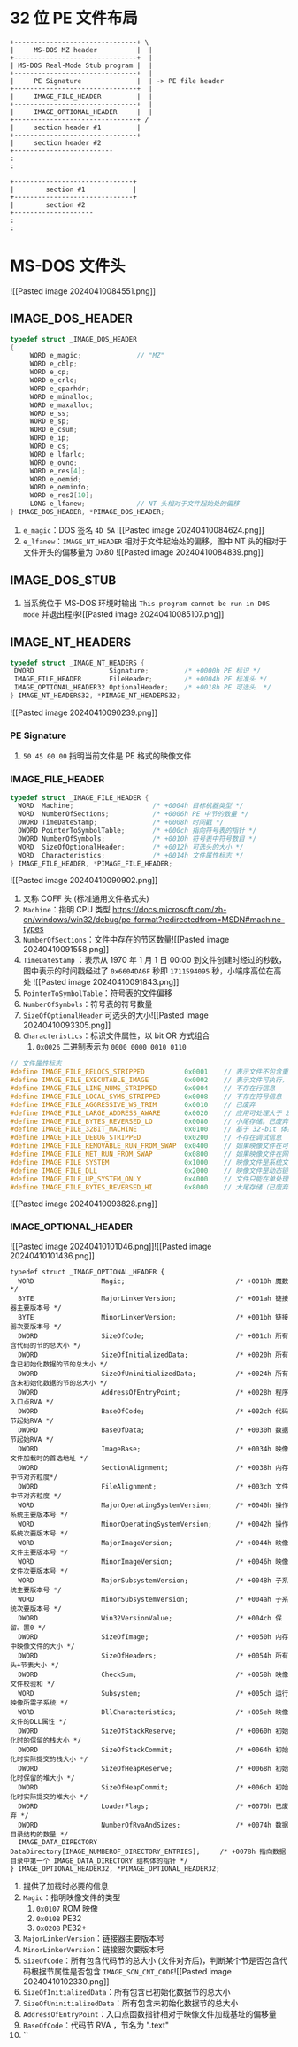 # 32 位 PE 文件布局
```
+-------------------------------+ \
|     MS-DOS MZ header          |  |
+-------------------------------+  |
| MS-DOS Real-Mode Stub program |  |
+-------------------------------+  |
|     PE Signature              |  | -> PE file header
+-------------------------------+  |
|     IMAGE_FILE_HEADER         |  |
+-------------------------------+  |
|     IMAGE_OPTIONAL_HEADER     |  |
+-------------------------------+ /
|     section header #1         | 
+-------------------------------+ 
|     section header #2 
+------------------------- 
: 
: 
 
+------------------------------+ 
|        section #1            | 
+------------------------------+ 
|        section #2 
+-------------------- 
: 
: 
```
# MS-DOS 文件头
![[Pasted image 20240410084551.png]]
## IMAGE_DOS_HEADER
```c
typedef struct _IMAGE_DOS_HEADER
{
     WORD e_magic;              // "MZ"
     WORD e_cblp;
     WORD e_cp;
     WORD e_crlc;
     WORD e_cparhdr;
     WORD e_minalloc;
     WORD e_maxalloc;
     WORD e_ss;
     WORD e_sp;
     WORD e_csum;
     WORD e_ip;
     WORD e_cs;
     WORD e_lfarlc;
     WORD e_ovno;
     WORD e_res[4];
     WORD e_oemid;
     WORD e_oeminfo;
     WORD e_res2[10];
     LONG e_lfanew;             // NT 头相对于文件起始处的偏移
} IMAGE_DOS_HEADER, *PIMAGE_DOS_HEADER;
```
1. `e_magic`：DOS 签名 `4D 5A` ![[Pasted image 20240410084624.png]]
2. `e_lfanew`：`IMAGE_NT_HEADER`
 相对于文件起始处的偏移，图中 NT 头的相对于文件开头的偏移量为 0x80 ![[Pasted image 20240410084839.png]]

## IMAGE_DOS_STUB
1. 当系统位于 MS-DOS 环境时输出 `This program cannot be run in DOS mode` 并退出程序![[Pasted image 20240410085107.png]]
## IMAGE_NT_HEADERS
 ```c
 typedef struct _IMAGE_NT_HEADERS {
  DWORD                   Signature;         /* +0000h PE 标识 */
  IMAGE_FILE_HEADER       FileHeader;        /* +0004h PE 标准头 */
  IMAGE_OPTIONAL_HEADER32 OptionalHeader;    /* +0018h PE 可选头  */
} IMAGE_NT_HEADERS32, *PIMAGE_NT_HEADERS32;
 ```
 ![[Pasted image 20240410090239.png]]
### PE Signature 
1. ` 50 45 00 00 ` 指明当前文件是 PE 格式的映像文件
### IMAGE_FILE_HEADER
```c
typedef struct _IMAGE_FILE_HEADER {
  WORD  Machine;                    /* +0004h 目标机器类型 */
  WORD  NumberOfSections;           /* +0006h PE 中节的数量 */
  DWORD TimeDateStamp;              /* +0008h 时间戳 */
  DWORD PointerToSymbolTable;       /* +000ch 指向符号表的指针 */
  DWORD NumberOfSymbols;            /* +0010h 符号表中符号数目 */
  WORD  SizeOfOptionalHeader;       /* +0012h 可选头的大小 */
  WORD  Characteristics;            /* +0014h 文件属性标志 */
} IMAGE_FILE_HEADER, *PIMAGE_FILE_HEADER;
```
![[Pasted image 20240410090902.png]]
1. 又称 COFF 头 (标准通用文件格式头)
2. `Machine`：指明 CPU 类型 https://docs.microsoft.com/zh-cn/windows/win32/debug/pe-format?redirectedfrom=MSDN#machine-types
3. `NumberOfSections`：文件中存在的节区数量![[Pasted image 20240410091558.png]]
4. `TimeDateStamp`
：表示从 1970 年 1 月 1 日 00:00 到文件创建时经过的秒数，图中表示的时间戳经过了 `0x6604DA6F` 秒即 `1711594095` 秒，小端序高位在高处 ![[Pasted image 20240410091843.png]]
1. `PointerToSymbolTable`：符号表的文件偏移
2. `NumberOfSymbols`：符号表的符号数量
3. `SizeOfOptionalHeader` 可选头的大小![[Pasted image 20240410093305.png]]
4. `Characteristics`：标识文件属性，以 bit OR 方式组合
	1.  `0x0026` 二进制表示为 `0000 0000 0010 0110`
```c
// 文件属性标志
#define IMAGE_FILE_RELOCS_STRIPPED          0x0001    // 表示文件不包含重定位信息，只能在原定的基址加载。如果原定基址不可用，加载器会报出错误
#define IMAGE_FILE_EXECUTABLE_IMAGE         0x0002    // 表示文件可执行，如果该位未设置，意味着存在链接器错误
#define IMAGE_FILE_LINE_NUMS_STRIPPED       0x0004    // 不存在行信息
#define IMAGE_FILE_LOCAL_SYMS_STRIPPED      0x0008    // 不存在符号信息
#define IMAGE_FILE_AGGRESSIVE_WS_TRIM       0x0010    // 已废弃
#define IMAGE_FILE_LARGE_ADDRESS_AWARE      0x0020    // 应用可处理大于 2GB 的地址
#define IMAGE_FILE_BYTES_REVERSED_LO        0x0080    // 小尾存储。已废弃
#define IMAGE_FILE_32BIT_MACHINE            0x0100    // 基于 32-bit 体系结构
#define IMAGE_FILE_DEBUG_STRIPPED           0x0200    // 不存在调试信息
#define IMAGE_FILE_REMOVABLE_RUN_FROM_SWAP  0x0400    // 如果映像文件在可移动介质上，完全加载并复制到内存交换文件中
#define IMAGE_FILE_NET_RUN_FROM_SWAP        0x0800    // 如果映像文件在网络介质上，完全加载并复制到内存交换文件中
#define IMAGE_FILE_SYSTEM                   0x1000    // 映像文件是系统文件
#define IMAGE_FILE_DLL                      0x2000    // 映像文件是动态链接库文件
#define IMAGE_FILE_UP_SYSTEM_ONLY           0x4000    // 文件只能在单处理器机器上运行
#define IMAGE_FILE_BYTES_REVERSED_HI        0x8000    // 大尾存储（已废弃）
```
![[Pasted image 20240410093828.png]]
### IMAGE_OPTIONAL_HEADER
![[Pasted image 20240410101046.png]]![[Pasted image 20240410101436.png]]
```
typedef struct _IMAGE_OPTIONAL_HEADER {
  WORD                 Magic;                            /* +0018h 魔数 */
  BYTE                 MajorLinkerVersion;               /* +001ah 链接器主要版本号 */
  BYTE                 MinorLinkerVersion;               /* +001bh 链接器次要版本号 */
  DWORD                SizeOfCode;                       /* +001ch 所有含代码的节的总大小 */
  DWORD                SizeOfInitializedData;            /* +0020h 所有含已初始化数据的节的总大小 */
  DWORD                SizeOfUninitializedData;          /* +0024h 所有含未初始化数据的节的总大小 */
  DWORD                AddressOfEntryPoint;              /* +0028h 程序入口点RVA */
  DWORD                BaseOfCode;                       /* +002ch 代码节起始RVA */
  DWORD                BaseOfData;                       /* +0030h 数据节起始RVA */
  DWORD                ImageBase;                        /* +0034h 映像文件加载时的首选地址 */
  DWORD                SectionAlignment;                 /* +0038h 内存中节对齐粒度*/
  DWORD                FileAlignment;                    /* +003ch 文件中节对齐粒度 */
  WORD                 MajorOperatingSystemVersion;      /* +0040h 操作系统主要版本号 */
  WORD                 MinorOperatingSystemVersion;      /* +0042h 操作系统次要版本号 */
  WORD                 MajorImageVersion;                /* +0044h 映像文件主要版本号 */
  WORD                 MinorImageVersion;                /* +0046h 映像文件次要版本号 */
  WORD                 MajorSubsystemVersion;            /* +0048h 子系统主要版本号 */
  WORD                 MinorSubsystemVersion;            /* +004ah 子系统次要版本号 */
  DWORD                Win32VersionValue;                /* +004ch 保留。置0 */
  DWORD                SizeOfImage;                      /* +0050h 内存中映像文件的大小 */
  DWORD                SizeOfHeaders;                    /* +0054h 所有头+节表大小 */
  DWORD                CheckSum;                         /* +0058h 映像文件校验和 */
  WORD                 Subsystem;                        /* +005ch 运行映像所需子系统 */
  WORD                 DllCharacteristics;               /* +005eh 映像文件的DLL属性 */
  DWORD                SizeOfStackReserve;               /* +0060h 初始化时的保留的栈大小 */
  DWORD                SizeOfStackCommit;                /* +0064h 初始化时实际提交的栈大小 */
  DWORD                SizeOfHeapReserve;                /* +0068h 初始化时保留的堆大小 */
  DWORD                SizeOfHeapCommit;                 /* +006ch 初始化时实际提交的堆大小 */
  DWORD                LoaderFlags;                      /* +0070h 已废弃 */
  DWORD                NumberOfRvaAndSizes;              /* +0074h 数据目录结构的数量 */
  IMAGE_DATA_DIRECTORY DataDirectory[IMAGE_NUMBEROF_DIRECTORY_ENTRIES];     /* +0078h 指向数据目录中第一个 IMAGE_DATA_DIRECTORY 结构体的指针 */
} IMAGE_OPTIONAL_HEADER32, *PIMAGE_OPTIONAL_HEADER32;
```
1. 提供了加载时必要的信息
2. `Magic`：指明映像文件的类型
	1. `0x0107` ROM 映像
	2. `0x010B` PE32
	3. `0x020B` PE32+
3. `MajorLinkerVersion`：链接器主要版本号
4. `MinorLinkerVersion`：链接器次要版本号
5. `SizeOfCode`：所有包含代码节的总大小 (文件对齐后)，判断某个节是否包含代码根据节属性是否包含 `IMAGE_SCN_CNT_CODE`![[Pasted image 20240410102330.png]]
6. `SizeOfInitializedData`：所有包含已初始化数据节的总大小
7. `SizeOfUninitializedData`：所有包含未初始化数据节的总大小
8. `AddressOfEntryPoint`：入口点函数指针相对于映像文件加载基址的偏移量
9. `BaseOfCode`：代码节 RVA ，节名为 ".text"
10. ``